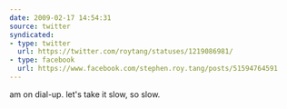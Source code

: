```yaml
---
date: 2009-02-17 14:54:31
source: twitter
syndicated:
- type: twitter
  url: https://twitter.com/roytang/statuses/1219086981/
- type: facebook
  url: https://www.facebook.com/stephen.roy.tang/posts/51594764591
---
```


am on dial-up. let's take it slow, so slow.